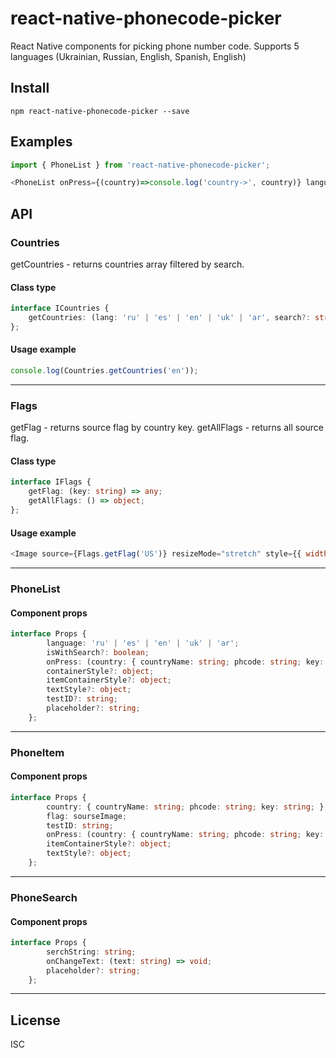 # react-native-phonecode-picker

React Native components for picking phone number code. Supports 5 languages (Ukrainian, Russian, English, Spanish, English)

## Install

```
npm react-native-phonecode-picker --save
```

## Examples

```js
import { PhoneList } from 'react-native-phonecode-picker';

<PhoneList onPress={(country)=>console.log('country->', country)} language='en'/>
```

## API

### Countries

getCountries - returns countries array filtered by search.

#### Class type

```ts
interface ICountries {
    getCountries: (lang: 'ru' | 'es' | 'en' | 'uk' | 'ar', search?: string) => Array<{ countryName: string, phcode: string, key: string }>;
};
```

#### Usage example

```js
console.log(Countries.getCountries('en'));
```

---

### Flags

getFlag - returns source flag by country key.
getAllFlags - returns all source flag.

#### Class type

```ts
interface IFlags {
	getFlag: (key: string) => any;
	getAllFlags: () => object;
};
```

#### Usage example

```js
<Image source={Flags.getFlag('US')} resizeMode="stretch" style={{ width: 30, height: 30 }} />
```

---

### PhoneList

#### Component props

```ts
interface Props {
        language: 'ru' | 'es' | 'en' | 'uk' | 'ar';
        isWithSearch?: boolean;
        onPress: (country: { countryName: string; phcode: string; key: string; }) => void;
        containerStyle?: object;
        itemContainerStyle?: object;
        textStyle?: object;
        testID?: string;
        placeholder?: string;
    };
```
---

### PhoneItem

#### Component props

```ts
interface Props {
        country: { countryName: string; phcode: string; key: string; };
        flag: sourseImage;
        testID: string;
        onPress: (country: { countryName: string; phcode: string; key: string; }) => void;
        itemContainerStyle?: object;
        textStyle?: object;
    };
```
---

### PhoneSearch

#### Component props

```ts
interface Props {
        serchString: string;
        onChangeText: (text: string) => void;
        placeholder?: string;
    };
```
---

## License

ISC
